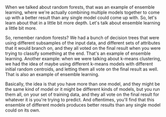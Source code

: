 When we talked about random forests, that was an example of ensemble learning, where we're actually combining multiple models together to come up with a better result than any single model could come up with. So, let's learn about that in a little bit more depth. Let's talk about ensemble learning a little bit more.

So, remember random forests? We had a bunch of decision trees that were using different subsamples of the input data, and different sets of attributes that it would branch on, and they all voted on the final result when you were trying to classify something at the end. That's an example of ensemble learning. Another example: when we were talking about k-means clustering, we had the idea of maybe using different k-means models with different initial random centroids, and letting them all vote on the final result as well. That is also an example of ensemble learning.

Basically, the idea is that you have more than one model, and they might be the same kind of model or it might be different kinds of models, but you run them all, on your set of training data, and they all vote on the final result for whatever it is you're trying to predict. And oftentimes, you'll find that this ensemble of different models produces better results than any single model could on its own.
